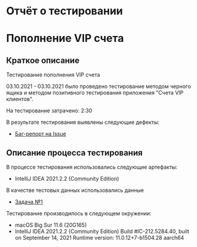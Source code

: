# Отчёт о тестировании 
# Пополнение VIP счета

## Краткое описание 
Тестирование пополнения VIP счета 

03.10.2021 - 03.10.2021 было проведено тестирование методом черного ящика и методом позитивного тестирования приложения "Счета VIP клиентов".

На тестирование затрачено: 2:30

В результате тестирования выявлены следующие дефекты:
* [Баг-репорт на  Issue](https://github.com/Sashka-sieg/money/issues/1#issue-1014487644)

## Описание процесса тестирования

В процессе тестирования использовались следующие артефакты:
* IntelliJ IDEA 2021.2.2 (Community Edition)

В качестве тестовых данных использовались данные
* [Задача №1](https://github.com/netology-code/javaqa-homeworks/blob/master/intro/MERGED.md)


Тестирование производилось в следующем окружении:
*  macOS Big Sur 11.6 (20G165)
* IntelliJ IDEA 2021.2.2 (Community Edition)
  Build #IC-212.5284.40, built on September 14, 2021
  Runtime version: 11.0.12+7-b1504.28 aarch64


